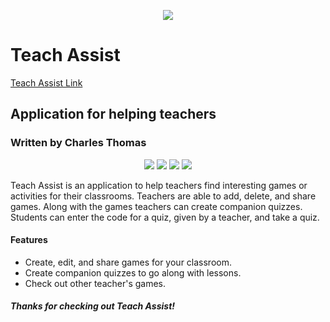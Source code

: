 <p align="center">
  <img src="https://img.icons8.com/dusk/50/000000/book-and-pencil.png">
</p>
<h1>Teach Assist</h1>

[Teach Assist Link](http://assist-env.eba-ntsdfena.us-west-1.elasticbeanstalk.com/)

<h2>Application for helping teachers</h2>

<h3>Written by Charles Thomas</h3>
<p align="center">
  <img src="https://img.icons8.com/dusk/64/000000/math.png">
  <img src="https://img.icons8.com/dusk/64/000000/bunsen-burner.png">
  <img src="https://img.icons8.com/dusk/64/000000/class.png">
  <img src="https://img.icons8.com/dusk/64/000000/archeology.png">
</p>

Teach Assist is an application to help teachers find interesting games or activities for their classrooms. Teachers are able to add, delete, and share games. Along with the games teachers can create companion quizzes. Students can enter the code for a quiz, given by a teacher, and take a quiz.

<h4>Features</h4>

-   Create, edit, and share games for your classroom.
-   Create companion quizzes to go along with lessons.
-   Check out other teacher's games.

<h5>Thanks for checking out Teach Assist!</h5>
